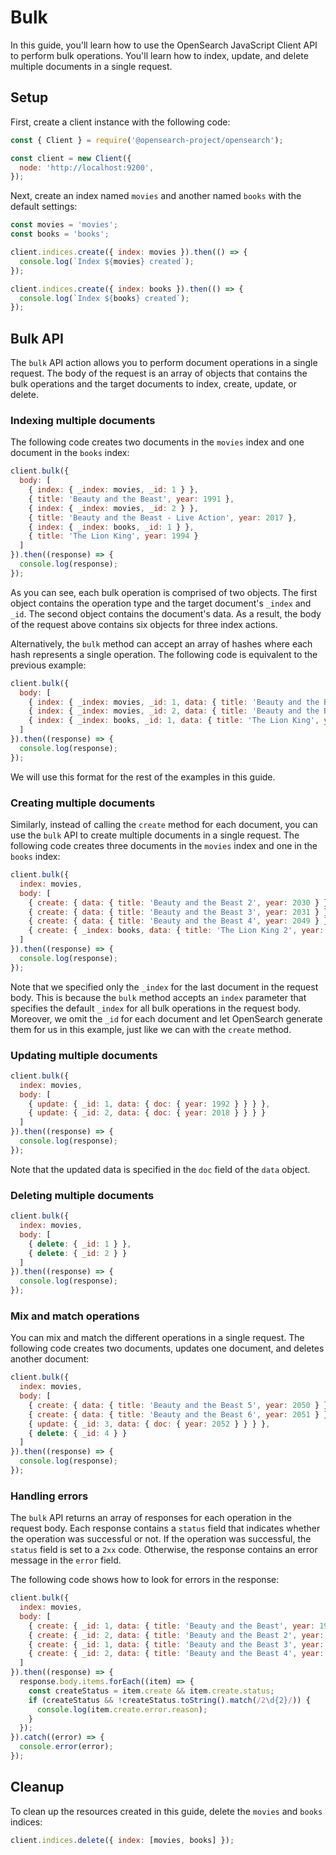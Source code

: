 # Bulk

In this guide, you'll learn how to use the OpenSearch JavaScript Client API to perform bulk operations. You'll learn how to index, update, and delete multiple documents in a single request.

## Setup
First, create a client instance with the following code:

```javascript
const { Client } = require('@opensearch-project/opensearch');

const client = new Client({
  node: 'http://localhost:9200',
});
```

Next, create an index named `movies` and another named `books` with the default settings:

```javascript
const movies = 'movies';
const books = 'books';

client.indices.create({ index: movies }).then(() => {
  console.log(`Index ${movies} created`);
});

client.indices.create({ index: books }).then(() => {
  console.log(`Index ${books} created`);
});
```


## Bulk API

The `bulk` API action allows you to perform document operations in a single request. The body of the request is an array of objects that contains the bulk operations and the target documents to index, create, update, or delete.

### Indexing multiple documents
The following code creates two documents in the `movies` index and one document in the `books` index:

```javascript
client.bulk({
  body: [
    { index: { _index: movies, _id: 1 } },
    { title: 'Beauty and the Beast', year: 1991 },
    { index: { _index: movies, _id: 2 } },
    { title: 'Beauty and the Beast - Live Action', year: 2017 },
    { index: { _index: books, _id: 1 } },
    { title: 'The Lion King', year: 1994 }
  ]
}).then((response) => {
  console.log(response);
});
```
As you can see, each bulk operation is comprised of two objects. The first object contains the operation type and the target document's `_index` and `_id`. The second object contains the document's data. As a result, the body of the request above contains six objects for three index actions.

Alternatively, the `bulk` method can accept an array of hashes where each hash represents a single operation. The following code is equivalent to the previous example:

```javascript
client.bulk({
  body: [
    { index: { _index: movies, _id: 1, data: { title: 'Beauty and the Beast', year: 1991 }  } },
    { index: { _index: movies, _id: 2, data: { title: 'Beauty and the Beast - Live Action', year: 2017 } } },
    { index: { _index: books, _id: 1, data: { title: 'The Lion King', year: 1994 } } }
  ]
}).then((response) => {
  console.log(response);
});
```

We will use this format for the rest of the examples in this guide.

### Creating multiple documents

Similarly, instead of calling the `create` method for each document, you can use the `bulk` API to create multiple documents in a single request. The following code creates three documents in the `movies` index and one in the `books` index:

```javascript
client.bulk({
  index: movies,
  body: [
    { create: { data: { title: 'Beauty and the Beast 2', year: 2030 } } },
    { create: { data: { title: 'Beauty and the Beast 3', year: 2031 } } },
    { create: { data: { title: 'Beauty and the Beast 4', year: 2049 } } },
    { create: { _index: books, data: { title: 'The Lion King 2', year: 1998 } } }
  ]
}).then((response) => {
  console.log(response);
});
```
Note that we specified only the `_index` for the last document in the request body. This is because the `bulk` method accepts an `index` parameter that specifies the default `_index` for all bulk operations in the request body. Moreover, we omit the `_id` for each document and let OpenSearch generate them for us in this example, just like we can with the `create` method.

### Updating multiple documents
```javascript
client.bulk({
  index: movies,
  body: [
    { update: { _id: 1, data: { doc: { year: 1992 } } } },
    { update: { _id: 2, data: { doc: { year: 2018 } } } }
  ]
}).then((response) => {
  console.log(response);
});
```
Note that the updated data is specified in the `doc` field of the `data` object.


### Deleting multiple documents
```javascript
client.bulk({
  index: movies,
  body: [
    { delete: { _id: 1 } },
    { delete: { _id: 2 } }
  ]
}).then((response) => {
  console.log(response);
});
```

### Mix and match operations
You can mix and match the different operations in a single request. The following code creates two documents, updates one document, and deletes another document:

```javascript
client.bulk({
  index: movies,
  body: [
    { create: { data: { title: 'Beauty and the Beast 5', year: 2050 } } },
    { create: { data: { title: 'Beauty and the Beast 6', year: 2051 } } },
    { update: { _id: 3, data: { doc: { year: 2052 } } } },
    { delete: { _id: 4 } }
  ]
}).then((response) => {
  console.log(response);
});
```

### Handling errors
The `bulk` API returns an array of responses for each operation in the request body. Each response contains a `status` field that indicates whether the operation was successful or not. If the operation was successful, the `status` field is set to a `2xx` code. Otherwise, the response contains an error message in the `error` field.

The following code shows how to look for errors in the response:

```javascript
client.bulk({
  index: movies,
  body: [
    { create: { _id: 1, data: { title: 'Beauty and the Beast', year: 1991 } } },
    { create: { _id: 2, data: { title: 'Beauty and the Beast 2', year: 2030 } } },
    { create: { _id: 1, data: { title: 'Beauty and the Beast 3', year: 2031 } } }, // document already exists error
    { create: { _id: 2, data: { title: 'Beauty and the Beast 4', year: 2049 } } }  // document already exists error
  ]
}).then((response) => {
  response.body.items.forEach((item) => {
    const createStatus = item.create && item.create.status;
    if (createStatus && !createStatus.toString().match(/2\d{2}/)) {
      console.log(item.create.error.reason);
    }
  });
}).catch((error) => {
  console.error(error);
});
```

## Cleanup
To clean up the resources created in this guide, delete the `movies` and `books` indices:

```javascript
client.indices.delete({ index: [movies, books] });
```
